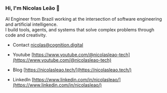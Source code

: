 ### Hi, I'm Nicolas Leão 👋

AI Engineer from Brazil working at the intersection of software engineering and artificial intelligence.  
I build tools, agents, and systems that solve complex problems through code and creativity.


- Contact nicolas@cognition.digital

- Youtube [https://www.youtube.com/@nicolasleao-tech](https://www.youtube.com/@nicolasleao-tech)

- Blog [https://nicolasleao.tech/](https://nicolasleao.tech/)

- LinkedIn [https://www.linkedin.com/in/nicolasleao/](https://www.linkedin.com/in/nicolasleao/)
